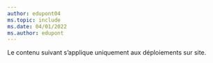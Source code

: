 ```yaml
---
author: edupont04
ms.topic: include
ms.date: 04/01/2022
ms.author: edupont
---
```

Le contenu suivant s’applique uniquement aux déploiements sur site.